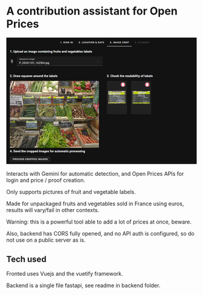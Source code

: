 # A contribution assistant for Open Prices

![](frontend/public/assistant_preview.png)

Interacts with Gemini for automatic detection, and Open Prices APIs for login and price / proof creation.

Only supports pictures of fruit and vegetable labels.

Made for unpackaged fruits and vegetables sold in France using euros, results will vary/fail in other contexts.

Warning: this is a powerful tool able to add a lot of prices at once, beware. 

Also, backend has CORS fully opened, and no API auth is configured, so do not use on a public server as is.

## Tech used

Fronted uses Vuejs and the vuetify framework.

Backend is a single file fastapi, see readme in backend folder.